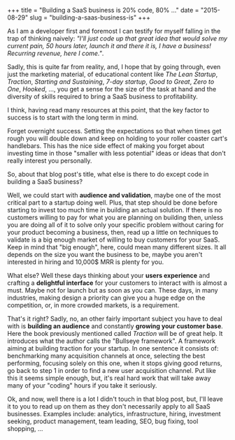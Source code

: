 +++
title = "Building a SaaS business is 20% code, 80% ..."
date = "2015-08-29"
slug = "building-a-saas-business-is"
+++

As I am a developer first and foremost I can testify for myself falling in the trap of thinking naively: _"I'll just code up that great idea that would solve my current pain, 50 hours later, launch it and there it is, I have a business! Recurring revenue, here I come."_.

Sadly, this is quite far from reality, and, I hope that by going through, even just the marketing material, of educational content like _The Lean Startup_, _Traction_, _Starting and Sustaining_, _7-day startup_, _Good to Great_, _Zero to One_, _Hooked_, ..., you get a sense for the size of the task at hand and the diversity of skills required to bring a SaaS business to profitability.

I think, having read many resources at this point, that the key factor to success is to start with the long term in mind.

Forget overnight success. Setting the expectations so that when times get rough you will double down and keep on holding to your roller coaster cart's handlebars. This has the nice side effect of making you forget about investing time in those "smaller with less potential" ideas or ideas that don't really interest you personally.

So, about that blog post's title, what else is there to do except code in building a SaaS business?

Well, we could start with **audience and validation**, maybe one of the most critical part to a startup doing well. Plus, that step should be done before starting to invest too much time in building an actual solution. If there is no customers willing to pay for what you are planning on building then, unless you are doing all of it to solve only your specific problem without caring for your product becoming a business, then, read up a little on techniques to validate is a big enough market of willing to buy customers for your SaaS. Keep in mind that "big enough", here, could mean many different sizes. It all depends on the size you want the business to be, maybe you aren't interested in hiring and 10,000$ MRR is plenty for you.

What else? Well these days thinking about your **users experience** and crafting a **delightful interface** for your customers to interact with is almost a must. Maybe not for launch but as soon as you can. These days, in many industries, making design a priority can give you a huge edge on the competition, or, in more crowded markets, is a requirement.

That's it right? Sadly, no, an other fairly important subject you have to deal with is **building an audience** and constantly **growing your customer base**. Here the book previously mentioned called _Traction_ will be of great help. It introduces what the author calls the "Bullseye framework". A framework aiming at building traction for your startup. In one sentence it consists of: benchmarking many acquisition channels at once, selecting the best performing, focusing solely on this one, when it stops giving good returns, go back to step 1 in order to find a new user acquisition channel. Put like this it seems simple enough, but, it's real hard work that will take away many of your "coding" hours if you take it seriously.

Ok, and now, well there is a lot I didn't touch in that blog post, but, I'll leave it to you to read up on them as they don't necessarily apply to all SaaS businesses. Examples include: analytics, infrastructure, hiring, investment seeking, product management, team leading, SEO, bug fixing, tool shopping, ...
